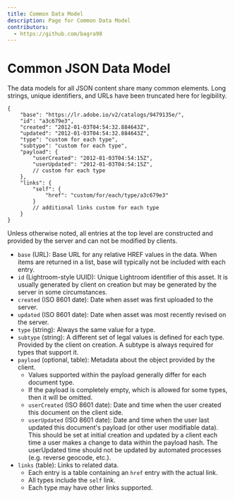 ```yaml
---
title: Common Data Model
description: Page for Common Data Model
contributors:
  - https://github.com/bagra98
---
```


# Common JSON Data Model

The data models for all JSON content share many common elements. Long strings, unique identifiers, and URLs have been truncated here for legibility.

```
{
    "base": "https://lr.adobe.io/v2/catalogs/9479135e/",
    "id": "a3c679e3",
    "created": "2012-01-03T04:54:32.884643Z",
    "updated": "2012-01-03T04:54:32.884643Z",
    "type": "custom for each type",
    "subtype": "custom for each type",
    "payload": {
        "userCreated": "2012-01-03T04:54:15Z",
        "userUpdated": "2012-01-03T04:54:15Z",
        // custom for each type
    },
    "links": {
        "self": {
            "href": "custom/for/each/type/a3c679e3"
        }
        // additional links custom for each type
    }
}
```

Unless otherwise noted, all entries at the top level are constructed and provided by the server and can not be modified by clients.

* `base` (URL): Base URL for any relative HREF values in the data. When items are returned in a list, base will typically not be included with each entry.
* `id` (Lightroom-style UUID): Unique Lightroom identifier of this asset. It is usually generated by client on creation but may be generated by the server in some circumstances.
* `created` (ISO 8601 date): Date when asset was first uploaded to the server.
* `updated` (ISO 8601 date): Date when asset was most recently revised on the server.
* `type` (string): Always the same value for a type.
* `subtype` (string): A different set of legal values is defined for each type. Provided by the client on creation. A subtype is always required for types that support it.
* `payload` (optional, table): Metadata about the object provided by the client.
    * Values supported within the payload generally differ for each document type.
    * If the payload is completely empty, which is allowed for some types, then it will be omitted.
    * `userCreated` (ISO 8601 date): Date and time when the user created this document on the client side.
    * `userUpdated` (ISO 8601 date): Date and time when the user last updated this document's payload (or other user modifiable data). This should be set at initial creation and updated by a client each time a user makes a change to data within the payload hash. The userUpdated time should not be updated by automated processes (e.g. reverse geocode, etc.).
* `links` (table): Links to related data.
    * Each entry is a table containing an `href` entry with the actual link.
    * All types include the `self` link.
    * Each type may have other links supported.